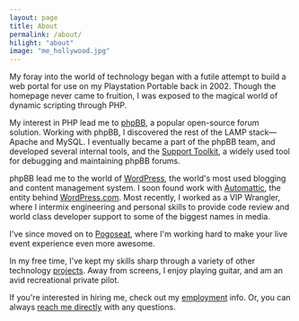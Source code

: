 ```yaml
---
layout: page
title: About
permalink: /about/
hilight: "about"
image: "me_hollywood.jpg"
---
```


My foray into the world of technology began with a futile attempt to build a web portal for use on my Playstation Portable back in 2002. Though the homepage never came to fruition, I was exposed to the magical world of dynamic scripting through PHP.

My interest in PHP lead me to [phpBB](http://phpbb.com), a popular open-source forum solution. Working with phpBB, I discovered the rest of the LAMP stack&mdash;Apache and MySQL. I eventually became a part of the phpBB team, and developed several internal tools, and the [Support Toolkit](https://www.phpbb.com/support/stk/), a widely used tool for debugging and maintaining phpBB forums.

phpBB lead me to the world of [WordPress](http://wordpress.org), the world's most used blogging and content management system. I soon found work with [Automattic](http://automattic.com), the entity behind [WordPress.com](http://wordpress.com). Most recently, I worked as a VIP Wrangler, where I intermix engineering and personal skills to provide code review and world class developer support to some of the biggest names in media.

I've since moved on to [Pogoseat](http://pogoseat.com), where I'm working hard to make your live event experience even more awesome.

In my free time, I've kept my skills sharp through a variety of other technology [projects](/[projects]). Away from screens, I enjoy playing guitar, and am an avid recreational private pilot.

If you're interested in hiring me, check out my [employment](/hire) info. Or, you can always [reach me directly](/contact) with any questions.
